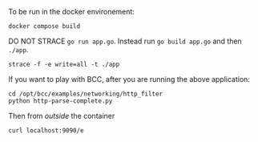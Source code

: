 To be run in the docker environement:

```
docker compose build
```

DO NOT STRACE `go run app.go`. Instead run `go build app.go` and then `./app`.
```
strace -f -e write=all -t ./app
```

If you want to play with BCC, after you are running the above application:

```
cd /opt/bcc/examples/networking/http_filter
python http-parse-complete.py
```

Then from _outside_ the container

```
curl localhost:9090/e
```
